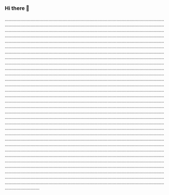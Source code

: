 ### Hi there 👋

...............................................................................................................................................................................................................................................................................................................................................................................................................................................................................................................................................................................................................................................................................................................................................................................................................................................................................................................................................................................................................................................................................................................................................................................................................................................................................................................................................................................................................................................................................................................................................................................................................................................................................................................................................................................................................................................................................................................................................................................................................................................................................................................................................................................................................................................................................................................................................................................................................................................................................................................................................................................................................................................................................................................................................................................................................................................................................................................................................................................................................................................................................................................................................................................................................................................................................................................................................................................................................................................................................................................................................................................................................................................................................................................................................................................................................................................................................................................................................................................................................................